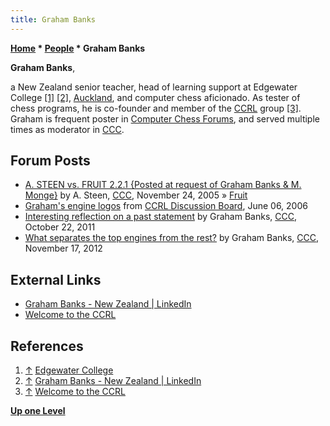 ```yaml
---
title: Graham Banks
---
```

**[Home](Home "Home") * [People](People "People") * Graham Banks**

**Graham Banks**,

a New Zealand senior teacher, head of learning support at Edgewater College <a id="cite-note-1" href="#cite-ref-1">[1]</a> <a id="cite-note-2" href="#cite-ref-2">[2]</a>, [Auckland](https://en.wikipedia.org/wiki/Auckland), and computer chess aficionado. As tester of chess programs, he is co-founder and member of the [CCRL](CCRL "CCRL") group <a id="cite-note-3" href="#cite-ref-3">[3]</a>. Graham is frequent poster in [Computer Chess Forums](Computer_Chess_Forums "Computer Chess Forums"), and served multiple times as moderator in [CCC](CCC "CCC").

## Forum Posts

- [A. STEEN vs. FRUIT 2.2.1 {Posted at request of Graham Banks & M. Monge}](https://www.stmintz.com/ccc/index.php?id=464128) by A. Steen, [CCC](CCC "CCC"), November 24, 2005 » [Fruit](Fruit "Fruit")
- [Graham's engine logos](http://kirill-kryukov.com/chess/discussion-board/viewtopic.php?t=545) from [CCRL Discussion Board](CCRL "CCRL"), June 06, 2006
- [Interesting reflection on a past statement](http://www.talkchess.com/forum/viewtopic.php?t=40854) by Graham Banks, [CCC](CCC "CCC"), October 22, 2011
- [What separates the top engines from the rest?](http://www.talkchess.com/forum/viewtopic.php?t=46030) by Graham Banks, [CCC](CCC "CCC"), November 17, 2012

## External Links

- [Graham Banks - New Zealand | LinkedIn](http://nz.linkedin.com/pub/graham-banks/29/599/180)
- [Welcome to the CCRL](http://www.computerchess.org.uk/ccrl/)

## References

1. <a id="cite-ref-1" href="#cite-note-1">↑</a> [Edgewater College](http://www.edgewater.school.nz/)
1. <a id="cite-ref-2" href="#cite-note-2">↑</a> [Graham Banks - New Zealand | LinkedIn](http://nz.linkedin.com/pub/graham-banks/29/599/180)
1. <a id="cite-ref-3" href="#cite-note-3">↑</a> [Welcome to the CCRL](http://www.computerchess.org.uk/ccrl/)

**[Up one Level](People "People")**

